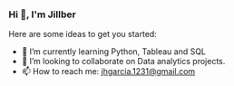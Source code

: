 ### Hi 👋, I'm Jillber



Here are some ideas to get you started:


- 🌱 I’m currently learning Python, Tableau and SQL
- 👯 I’m looking to collaborate on Data analytics projects.
- 📫 How to reach me: jhgarcia.1231@gmail.com


